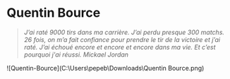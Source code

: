 # Quentin Bource 

>*J’ai raté 9000 tirs dans ma carrière. J’ai perdu presque 300 matchs. 26 fois, on m’a fait confiance pour prendre le tir de la victoire et j’ai raté.  J’ai échoué encore et encore et encore dans ma vie. Et c’est pourquoi j'ai réussi. 
Mickael Jordan*

![Quentin-Bource](C:\Users\pepeb\Downloads\Quentin Bource.png)



